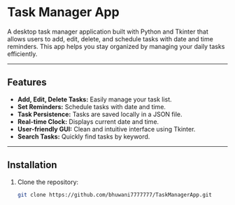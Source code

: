 # Task Manager App

A desktop task manager application built with Python and Tkinter that allows users to add, edit, delete, and schedule tasks with date and time reminders. This app helps you stay organized by managing your daily tasks efficiently.

---

## Features

- **Add, Edit, Delete Tasks:** Easily manage your task list.
- **Set Reminders:** Schedule tasks with date and time.
- **Task Persistence:** Tasks are saved locally in a JSON file.
- **Real-time Clock:** Displays current date and time.
- **User-friendly GUI:** Clean and intuitive interface using Tkinter.
- **Search Tasks:** Quickly find tasks by keyword.

---

## Installation

1. Clone the repository:

   ```bash
   git clone https://github.com/bhuwani7777777/TaskManagerApp.git
